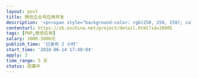 ```yaml
---                
layout: post       
title: 微信企业号应用开发           
description: '<p><span style="background-color: rgb(250, 250, 250); color: rgba(0, 0, 0, 0.87);">项目需求文档在git 的版本库中，请自下载：</span></p><p><span style="background-color: rgb(250, 250, 250); color: rgba(0, 0, 0, 0.87);">git clone </span><a href="mailto:gitonlyread@git.qask.net" target="_blank" style="background-color: rgb(250, 250, 250); color: rgb(102, 17, 204);">gitonlyread@git.qask.net</a><span style="background-color: rgb(250, 250, 250); color: rgba(0, 0, 0, 0.87);">:/home/git/sfw.git</span></p><p><span style="background-color: rgb(250, 250, 250); color: rgba(0, 0, 0, 0.87);">密码: 373d2#8137</span></p><p><br></p><p><span style="background-color: rgb(250, 250, 250); color: rgba(0, 0, 0, 0.87);">下载后请先阅读quickstart.txt </span></p><p><span style="background-color: rgb(250, 250, 250); color: rgba(0, 0, 0, 0.87);">我们已将项目拆分，第一阶段只需完成文档中六个参考图功能即可</span></p>'     
contenturl: https://zb.oschina.net/project/detail.html?id=20805      
tags: [PHP,微信应用]            
salary: 3000-5000元          
publish_time: '已发布 2 小时'         
start_time: '2018-06-14 17:48:04'           
apply: 3                   
time_range: 5 天              
status: 招募中                  
---                 
```

